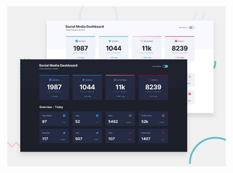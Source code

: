 ![Design preview for the Social media dashboard with theme switcher coding challenge](./design/desktop-preview.jpg)
